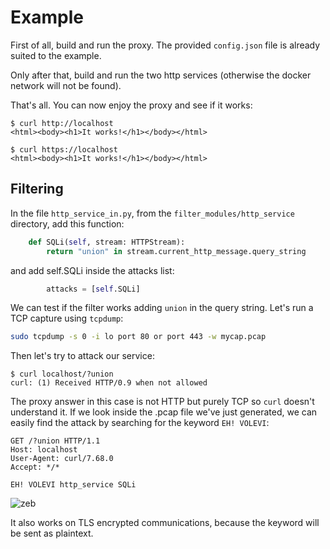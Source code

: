 # Example
First of all, build and run the proxy. The provided ```config.json``` file is already suited to the example. 

Only after that, build and run the two http services (otherwise the docker network will not be found). 

That's all. You can now enjoy the proxy and see if it works:
```
$ curl http://localhost
<html><body><h1>It works!</h1></body></html>

$ curl https://localhost
<html><body><h1>It works!</h1></body></html>
```

## Filtering
In the file ```http_service_in.py```, from the ```filter_modules/http_service``` directory, add this function:
```python
    def SQLi(self, stream: HTTPStream):
        return "union" in stream.current_http_message.query_string
```
and add self.SQLi inside the attacks list:
```python
        attacks = [self.SQLi]
```
We can test if the filter works adding ```union``` in the query string.
Let's run a TCP capture using ```tcpdump```:
```bash
sudo tcpdump -s 0 -i lo port 80 or port 443 -w mycap.pcap
```
Then let's try to attack our service:
```
$ curl localhost/?union
curl: (1) Received HTTP/0.9 when not allowed
```
The proxy answer in this case is not HTTP but purely TCP so ```curl``` doesn't understand it.
If we look inside the .pcap file we've just generated, we can easily find the attack by searching for the keyword ```EH! VOLEVI```:

```
GET /?union HTTP/1.1
Host: localhost
User-Agent: curl/7.68.0
Accept: */*

EH! VOLEVI http_service SQLi
```
![zeb](https://media.tenor.com/RuX0-g3wo-IAAAAC/zeb-zeb89.gif)

It also works on TLS encrypted communications, because the keyword will be sent as plaintext.